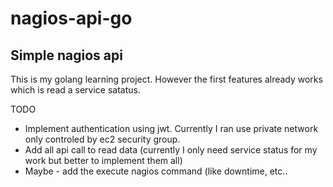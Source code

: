 # nagios-api-go
## Simple nagios api

This is my golang learning project. However the first features already works which is read a service satatus.

TODO
- Implement authentication using jwt. Currently I ran use private network only controled by ec2 security group.
- Add all api call to read data (currently I only need service status for my work but better to implement them all)
- Maybe - add the execute nagios command (like downtime, etc..

